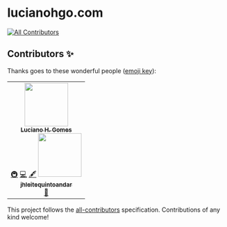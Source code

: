 # lucianohgo.com
<!-- ALL-CONTRIBUTORS-BADGE:START - Do not remove or modify this section -->
[![All Contributors](https://img.shields.io/badge/all_contributors-1-orange.svg?style=flat-square)](#contributors-)
<!-- ALL-CONTRIBUTORS-BADGE:END -->

## Contributors ✨

Thanks goes to these wonderful people ([emoji key](https://allcontributors.org/docs/en/emoji-key)):

<!-- ALL-CONTRIBUTORS-LIST:START - Do not remove or modify this section -->
<!-- prettier-ignore-start -->
<!-- markdownlint-disable -->
<table>
  <tr>
    <td align="center">
      <a href="https://github.com/lucianohgo"><img src="https://avatars3.githubusercontent.com/u/7462600?v=4" width="100px;" alt=""/><br /><sub><b>Luciano H. Gomes</b></sub></a><br /><a href="#infra-lucianohgo" title="Infrastructure (Hosting, Build-Tools, etc)">🚇</a> <a href="https://github.com/lucianohgo/lucianohgo.com/commits?author=lucianohgo" title="Code">💻</a> <a href="#content-lucianohgo" title="Content">🖋</a>
      <a href="https://github.com/jhleitequintoandar"><img src="https://avatars3.githubusercontent.com/u/11929051?v=4" width="100px;" alt=""/><br /><sub><b>jhleitequintoandar</b></sub></a><br /><a href="https://github.com/lucianohgo/lucianohgo.com/pulls?q=is%3Apr+reviewed-by%3Ajhleitequintoandar" title="Reviewed Pull Requests">👀</a>
    </td>
  </tr>
</table>

<!-- markdownlint-enable -->
<!-- prettier-ignore-end -->
<!-- ALL-CONTRIBUTORS-LIST:END -->

This project follows the [all-contributors](https://github.com/all-contributors/all-contributors) specification. Contributions of any kind welcome!